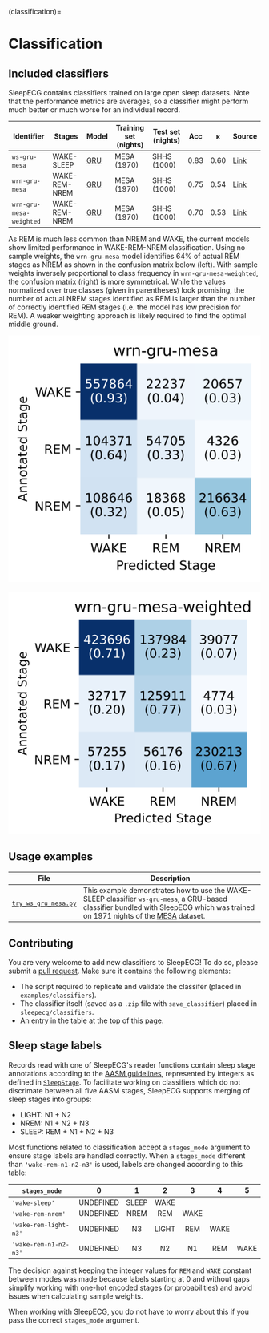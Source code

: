 (classification)=
# Classification

## Included classifiers
SleepECG contains classifiers trained on large open sleep datasets.
Note that the performance metrics are averages, so a classifier might perform much better or much worse for an individual record.

|Identifier|Stages|Model|Training set (nights)|Test set (nights)|Acc|κ|Source|
|-|-|-|-|-|-|-|-|
|`ws-gru-mesa`|WAKE-SLEEP|[GRU](https://en.wikipedia.org/wiki/Gated_recurrent_unit)|MESA (1970)|SHHS (1000)|0.83|0.60|[Link](https://github.com/cbrnr/sleepecg/blob/main/examples/classifiers/ws_gru_mesa.py)|
|`wrn-gru-mesa`|WAKE-REM-NREM|[GRU](https://en.wikipedia.org/wiki/Gated_recurrent_unit)|MESA (1970)|SHHS (1000)|0.75|0.54|[Link](https://github.com/cbrnr/sleepecg/blob/main/examples/classifiers/wrn_gru_mesa.py)|
|`wrn-gru-mesa-weighted`|WAKE-REM-NREM|[GRU](https://en.wikipedia.org/wiki/Gated_recurrent_unit)|MESA (1970)|SHHS (1000)|0.70|0.53|[Link](https://github.com/cbrnr/sleepecg/blob/main/examples/classifiers/wrn_gru_mesa_weighted.py)|

As REM is much less common than NREM and WAKE, the current models show limited performance in WAKE-REM-NREM classification.
Using no sample weights, the `wrn-gru-mesa` model identifies 64% of actual REM stages as NREM as shown in the confusion matrix below (left).
With sample weights inversely proportional to class frequency in `wrn-gru-mesa-weighted`, the confusion matrix (right) is more symmetrical.
While the values normalized over true classes (given in parentheses) look promising, the number of actual NREM stages identified as REM is larger than the number of correctly identified REM stages (i.e. the model has low precision for REM).
A weaker weighting approach is likely required to find the optimal middle ground.

![wrn-gru-mesa confusion matrix](./img/wrn-gru-mesa.svg)&nbsp;&nbsp;&nbsp;&nbsp;&nbsp;![wrn-gru-mesa-weighted confusion matrix](./img/wrn-gru-mesa-weighted.svg)


## Usage examples
|File|Description|
|-|-|
|[`try_ws_gru_mesa.py`](https://github.com/cbrnr/sleepecg/blob/main/examples/try_ws_gru_mesa.py)|This example demonstrates how to use the WAKE-SLEEP classifier `ws-gru-mesa`, a GRU-based classifier bundled with SleepECG which was trained on 1971 nights of the [MESA](https://sleepdata.org/datasets/mesa/) dataset.|


## Contributing
You are very welcome to add new classifiers to SleepECG!
To do so, please submit a [pull request](https://github.com/cbrnr/sleepecg/pulls).
Make sure it contains the following elements:
- The script required to replicate and validate the classifer (placed in `examples/classifiers`).
- The classifier itself (saved as a `.zip` file with `save_classifier`) placed in `sleepecg/classifiers`.
- An entry in the table at the top of this page.


## Sleep stage labels
Records read with one of SleepECG's reader functions contain sleep stage annotations according to the [AASM guidelines](https://www.sleep.pitt.edu/wp-content/uploads/2020/03/The-AASM-Manual-for-Scoring-of-Sleep-and-Associated-Events-2007-.pdf), represented by integers as defined in [`SleepStage`](./generated/sleepecg.SleepStage).
To facilitate working on classifiers which do not discrimate between all five AASM stages, SleepECG supports merging of sleep stages into groups:

- LIGHT: N1 + N2
- NREM: N1 + N2 + N3
- SLEEP: REM + N1 + N2 + N3

Most functions related to classification accept a `stages_mode` argument to ensure stage labels are handled correctly. When a `stages_mode` different than `'wake-rem-n1-n2-n3'` is used, labels are changed according to this table:

|`stages_mode`          |0        |1    |2    |3   |4   |5   |
|-|:-:|:-:|:-:|:-:|:-:|:-:|
|`'wake-sleep'`         |UNDEFINED|SLEEP|WAKE |    |    |    |
|`'wake-rem-nrem'`      |UNDEFINED|NREM |REM  |WAKE|    |    |
|`'wake-rem-light-n3'`  |UNDEFINED|N3   |LIGHT|REM |WAKE|    |
|`'wake-rem-n1-n2-n3'`  |UNDEFINED|N3   |N2   |N1  |REM |WAKE|


The decision against keeping the integer values for `REM` and `WAKE` constant between modes was made because labels starting at 0 and without gaps simplify working with one-hot encoded stages (or probabilities) and avoid issues when calculating sample weights.

When working with SleepECG, you do not have to worry about this if you pass the correct `stages_mode` argument.
